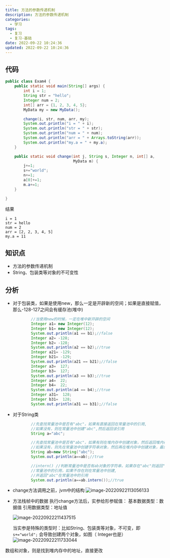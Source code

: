 ```yaml
---
title: 方法的参数传递机制
description: 方法的参数传递机制
categories:
  - 学习
tags:
  - 复习
  - 复习-基础
date: 2022-09-22 10:24:36
updated: 2022-09-22 10:24:36
---
```


##  代码

```java
public class Exam4 {
    public static void main(String[] args) {
        int i = 1;
        String str = "hello";
        Integer num = 2;
        int[] arr = {1, 2, 3, 4, 5};
        MyData my = new MyData();

        change(i, str, num, arr, my);
        System.out.println("i = " + i);
        System.out.println("str = " + str);
        System.out.println("num = " + num);
        System.out.println("arr = " + Arrays.toString(arr));
        System.out.println("my.a = " + my.a); 
    }

    public static void change(int j, String s, Integer n, int[] a,
                              MyData m) {
        j+=1;
        s+="world";
        n+=1;
        a[0]+=1;
        m.a+=1;
    }

}
```

结果

```shell
i = 1
str = hello
num = 2
arr = [2, 2, 3, 4, 5]
my.a = 11
```

## 知识点

- 方法的参数传递机制
- String、包装类等对象的不可变性

## 分析

- 对于包装类，如果是使用new，那么一定是开辟新的空间；如果是直接赋值，那么-128-127之间会有缓存池(堆中)

  ```java
          //当使用new的时候，一定在堆中新开辟的空间
          Integer a1= new Integer(12);
          Integer b1= new Integer(12);
          System.out.println(a1 == b1);//false
          Integer a2= -128;
          Integer b2= -128;
          System.out.println(a2 == b2);//true
          Integer a21= -129;
          Integer b21= -129;
          System.out.println(a21 == b21);//false
          Integer a3=  127;
          Integer b3=  127;
          System.out.println(a3 == b3);//true
          Integer a4=  22;
          Integer b4=  22;
          System.out.println(a4 == b4);//true
          Integer a31=  128;
          Integer b31=  128;
          System.out.println(a31 == b31);//false
  ```

- 对于String类 

  ```java
          //先查找常量池中是否有"abc"，如果有直接返回在常量池中的引用,
          //如果没有，则在常量池中创建"abc",然后返回该引用
          String a="abc";
  
          //先查找常量池中是否有"abc"，如果有则在堆内存中创建对象，然后返回堆内存中的地址
          //如果没有，则先在常量池中创建字符串对象，然后再在堆内存中创建对象，最后返回堆内存中的地址
          String ab=new String("abc");
          System.out.println(a==ab);//true
  
          //intern() //判断常量池中是否有ab对象的字符串，如果存在"abc"则返回"abc"在
          //常量池中的引用，如果不存在则在常量池中创建,
          //并返回"abc"在常量池中的引用
          System.out.println(a==ab.intern());//true
  ```

- change方法调用之前，jvm中的结构
  ![image-20220922113056133](images/mypost/image-20220922113056133.png)
  
- 方法栈帧中的数据
  执行change方法后，实参给形参赋值：
  基本数据类型：数据值
  引用数据类型：地址值

  ![image-20220922211437515](images/mypost/image-20220922211437515.png)

  当实参是特殊的类型时：比如String、包装类等对象，不可变，即
  ```s+="world";```
  会导致创建两个对象，如图（ Integer也是）
  ![image-20220922211733044](images/mypost/image-20220922211733044.png)



数组和对象，则是找到堆内存中的地址，直接更改
